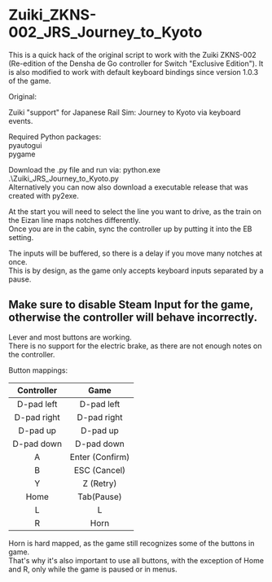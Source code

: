 # Zuiki_ZKNS-002_JRS_Journey_to_Kyoto
This is a quick hack of the original script to work with the Zuiki ZKNS-002 (Re-edition of the Densha de Go controller for Switch "Exclusive Edition").
It is also modified to work with default keyboard bindings since version 1.0.3 of the game.


Original:

Zuiki "support" for Japanese Rail Sim: Journey to Kyoto via keyboard events.

Required Python packages:  
pyautogui  
pygame  
  
Download the .py file and run via: python.exe .\Zuiki_JRS_Journey_to_Kyoto.py   
Alternatively you can now also download a executable release that was created with py2exe.  
  
At the start you will need to select the line you want to drive, as the train on the Eizan line maps notches differently.  
Once you are in the cabin, sync the controller up by putting it into the EB setting.  
  
The inputs will be buffered, so there is a delay if you move many notches at once.  
This is by design, as the game only accepts keyboard inputs separated by a pause.  

 
 
## Make sure to disable Steam Input for the game, otherwise the controller will behave incorrectly.  
  
  
Lever and most buttons are working.  
There is no support for the electric brake, as there are not enough notes on the controller.
  
Button mappings:
 

| Controller  | Game |
| :-------------: | :-------------: |
| D-pad left  | D-pad left  |
| D-pad right  | D-pad right  |
| D-pad up   | D-pad up   |
| D-pad down   | D-pad down   |
| A  | Enter (Confirm)  |
| B  | ESC (Cancel)  |
| Y  | Z (Retry)  |
| Home  | Tab(Pause)  |
| L  | L  |
| R  | Horn  |  

Horn is hard mapped, as the game still recognizes some of the buttons in game.  
That's why it's also important to use all buttons, with the exception of Home and R, only while the game is paused or in menus.
